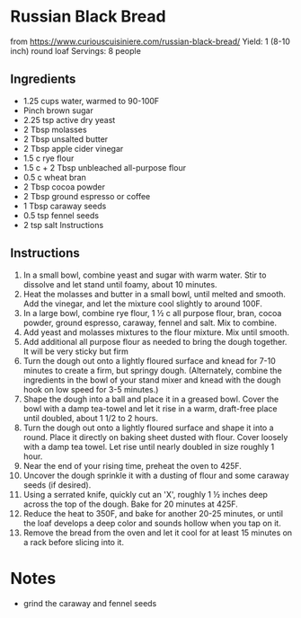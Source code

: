 # Russian Black Bread 
from https://www.curiouscuisiniere.com/russian-black-bread/
Yield: 1 (8-10 inch) round loaf
Servings: 8 people


## Ingredients 
- 1.25 cups water, warmed to 90-100F
- Pinch brown sugar
- 2.25 tsp active dry yeast
- 2 Tbsp molasses 
- 2 Tbsp unsalted butter 
- 2 Tbsp apple cider vinegar 
- 1.5 c rye flour
- 1.5 c + 2 Tbsp unbleached all-purpose flour
- 0.5 c wheat bran
- 2 Tbsp cocoa powder
- 2 Tbsp ground espresso or coffee 
- 1 Tbsp caraway seeds
- 0.5 tsp fennel seeds
- 2 tsp salt Instructions

## Instructions
1. In a small bowl, combine yeast and sugar with warm water. Stir to dissolve and let stand until foamy, about 10 minutes.
2. Heat the molasses and butter in a small bowl, until melted and smooth. Add the vinegar, and let the mixture cool slightly to around 100F. 
3. In a large bowl, combine rye flour, 1 ½ c all purpose flour, bran, cocoa powder, ground espresso, caraway, fennel and salt. Mix to combine. 
4. Add yeast and molasses mixtures to the flour mixture. Mix until smooth.
5. Add additional all purpose flour as needed to bring the dough together. It will be very sticky but firm
6. Turn the dough out onto a lightly floured surface and knead for 7-10 minutes to create a firm, but springy dough. (Alternately, combine the ingredients in the bowl of your stand mixer and knead with the dough hook on low speed for 3-5 minutes.) 
7. Shape the dough into a ball and place it in a greased bowl. Cover the bowl with a damp tea-towel and let it rise in a warm, draft-free place until doubled, about 1 1/2 to 2 hours. 
8. Turn the dough out onto a lightly floured surface and shape it into a round. Place it directly on baking sheet dusted with flour. Cover loosely with a damp tea towel. Let rise until nearly doubled in size roughly 1 hour. 
9. Near the end of your rising time, preheat the oven to 425F. 
10. Uncover the dough sprinkle it with a dusting of flour and some caraway seeds (if desired). 
11. Using a serrated knife, quickly cut an 'X', roughly 1 ½ inches deep across the top of the dough. Bake for 20 minutes at 425F. 
12. Reduce the heat to 350F, and bake for another 20-25 minutes, or until the loaf develops a deep color and sounds hollow when you tap on it. 
13. Remove the bread from the oven and let it cool for at least 15 minutes on a rack before slicing into it.


# Notes
- grind the caraway and fennel seeds
